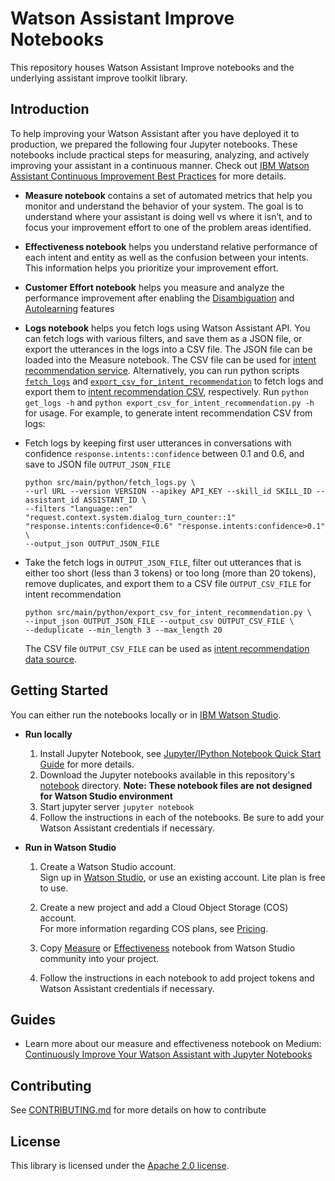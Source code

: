 # Watson Assistant Improve Notebooks

This repository houses Watson Assistant Improve notebooks and the underlying assistant improve toolkit library.

## Introduction
To help improving your Watson Assistant after you have deployed it to production, we prepared the following four Jupyter notebooks. These notebooks include practical steps for measuring, analyzing, and actively improving your assistant in a continuous manner. Check out [IBM Watson Assistant Continuous Improvement Best Practices](https://github.com/watson-developer-cloud/assistant-improve-recommendations-notebook/raw/master/notebook/IBM%20Watson%20Assistant%20Continuous%20Improvement%20Best%20Practices.pdf) for more details.

- __Measure notebook__ contains a set of automated metrics that help you monitor and understand the behavior of your system. The goal is to understand where your assistant is doing well vs where it isn’t, and to focus your improvement effort to one of the problem areas identified. 

- __Effectiveness notebook__ helps you understand relative performance of each intent and entity as well as the confusion between your intents. This information helps you prioritize your improvement effort. 

- __Customer Effort notebook__ helps you measure and analyze the performance improvement after enabling the [Disambiguation](https://cloud.ibm.com/docs/assistant?topic=assistant-dialog-runtime#dialog-runtime-disambiguation) and [Autolearning](https://cloud.ibm.com/docs/assistant?topic=assistant-autolearn) features

- __Logs notebook__ helps you fetch logs using Watson Assistant API.  You can fetch logs with various filters, and save them as a JSON file, or export the utterances in the logs into a CSV file.  The JSON file can be loaded into the Measure notebook.  The CSV file can be used for [intent recommendation service](https://cloud.ibm.com/docs/assistant?topic=assistant-intent-recommendations#intent-recommendations-get-intent-recommendations-task). Alternatively, you can run python scripts [`fetch_logs`](https://github.com/watson-developer-cloud/assistant-improve-recommendations-notebook/blob/master/src/main/python/fetch_logs.py) and [`export_csv_for_intent_recommendation`](https://github.com/watson-developer-cloud/assistant-improve-recommendations-notebook/blob/master/src/main/python/export_csv_for_intent_recommendation.py) to fetch logs and export them to [intent recommendation CSV](https://cloud.ibm.com/docs/assistant?topic=assistant-intent-recommendations#intent-recommendations-data-resources), respectively.  Run `python get_logs -h` and `python export_csv_for_intent_recommendation.py -h` for usage.  For example, to generate intent recommendation CSV from logs:

- Fetch logs by keeping first user utterances in conversations with confidence `response.intents::confidence` between 0.1 and 0.6, and save to JSON file `OUTPUT_JSON_FILE`
  ```angular2
  python src/main/python/fetch_logs.py \
  --url URL --version VERSION --apikey API_KEY --skill_id SKILL_ID --assistant_id ASSISTANT_ID \
  --filters "language::en" "request.context.system.dialog_turn_counter::1" "response.intents:confidence<0.6" "response.intents:confidence>0.1" \
  --output_json OUTPUT_JSON_FILE
  ```
- Take the fetch logs in `OUTPUT_JSON_FILE`, filter out utterances that is either too short (less than 3 tokens) or too long (more than 20 tokens), remove duplicates, and export them to a CSV file `OUTPUT_CSV_FILE` for intent recommendation
  ```angular2
  python src/main/python/export_csv_for_intent_recommendation.py \
  --input_json OUTPUT_JSON_FILE --output_csv OUTPUT_CSV_FILE \
  --deduplicate --min_length 3 --max_length 20
  ```
  The CSV file `OUTPUT_CSV_FILE` can be used as [intent recommendation data source](https://cloud.ibm.com/docs/assistant?topic=assistant-intent-recommendations#intent-recommendations-data-resources).

## Getting Started

You can either run the notebooks locally or in [IBM Watson Studio](https://dataplatform.cloud.ibm.com/docs/content/wsj/analyze-data/notebooks-parent.html).

- **Run locally**

    1. Install Jupyter Notebook, see [Jupyter/IPython Notebook Quick Start Guide](https://jupyter-notebook-beginner-guide.readthedocs.io/en/latest/install.html) for more details.
    2. Download the Jupyter notebooks available in this repository's [notebook](https://github.com/watson-developer-cloud/assistant-improve-recommendations-notebook/tree/master/notebook) directory. __Note: These notebook files are not designed for Watson Studio environment__
    3. Start jupyter server `jupyter notebook`
    4. Follow the instructions in each of the notebooks. Be sure to add your Watson Assistant credentials if necessary.

- **Run in Watson Studio**
    
    1. Create a Watson Studio account.    
       Sign up in [Watson Studio](https://www.ibm.com/cloud/watson-studio), or use an existing account. Lite plan is free to use.

    2. Create a new project and add a Cloud Object Storage (COS) account.    
       For more information regarding COS plans, see [Pricing](https://www.ibm.com/cloud-computing/bluemix/pricing-object-storage).

    3. Copy [Measure](https://dataplatform.cloud.ibm.com/exchange/public/entry/view/133dfc4cd1480bbe4eaa78d3f635e568) or  [Effectiveness](https://dataplatform.cloud.ibm.com/exchange/public/entry/view/133dfc4cd1480bbe4eaa78d3f636921c) notebook from Watson Studio community into your project.
    
    4. Follow the instructions in each notebook to add project tokens and Watson Assistant credentials if necessary.

## Guides
* Learn more about our measure and effectiveness notebook on Medium: [Continuously Improve Your Watson Assistant with Jupyter Notebooks](https://medium.com/ibm-watson/continuously-improve-your-watson-assistant-with-jupiter-notebooks-60231df4f01f)

## Contributing 
See [CONTRIBUTING.md](CONTRIBUTING.md) for more details on how to contribute

## License
This library is licensed under the [Apache 2.0 license](http://www.apache.org/licenses/LICENSE-2.0).

